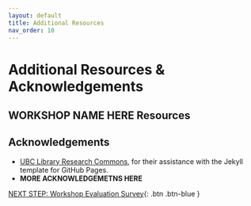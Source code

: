 ```yaml
---
layout: default
title: Additional Resources
nav_order: 10
---
```

# Additional Resources & Acknowledgements

## WORKSHOP NAME HERE Resources


## Acknowledgements

- [UBC Library Research Commons](https://github.com/ubc-library-rc/), for their assistance with the Jekyll template for GitHub Pages.
- **MORE ACKNOWLEDGEMETNS HERE**

[NEXT STEP: Workshop Evaluation Survey](workshop-survey.html){: .btn .btn-blue }
